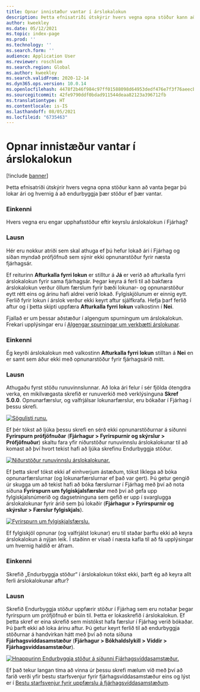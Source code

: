 ```yaml
---
title: Opnar innistæður vantar í árslokalokun
description: Þetta efnisatriði útskýrir hvers vegna opna stöður kann að vanta þegar þú lokar ári og hvernig á að endurbyggja þær stöður ef þær vantar.
author: kweekley
ms.date: 05/12/2021
ms.topic: index-page
ms.prod: ''
ms.technology: ''
ms.search.form: ''
audience: Application User
ms.reviewer: roschlom
ms.search.region: Global
ms.author: kweekley
ms.search.validFrom: 2020-12-14
ms.dyn365.ops.version: 10.0.14
ms.openlocfilehash: 4478f2b46f984c97ff01588098d64953dedf476e7f3f76aeecb29a0ff0074b9d
ms.sourcegitcommit: 42fe9790ddf0bdad911544deaa82123a396712fb
ms.translationtype: HT
ms.contentlocale: is-IS
ms.lasthandoff: 08/05/2021
ms.locfileid: "6735463"
---
```

# <a name="year-end-close-missing-opening-balances"></a>Opnar innistæður vantar í árslokalokun

[!include [banner](../includes/banner.md)]

Þetta efnisatriði útskýrir hvers vegna opna stöður kann að vanta þegar þú lokar ári og hvernig á að endurbyggja þær stöður ef þær vantar.

### <a name="symptom"></a>Einkenni

Hvers vegna eru engar upphafsstöður eftir keyrslu árslokalokun í Fjárhag? 

### <a name="resolution"></a>Lausn

Hér eru nokkur atriði sem skal athuga ef þú hefur lokað ári í Fjárhag og síðan myndað prófjöfnuð sem sýnir ekki opnunarstöður fyrir næsta fjárhagsár.

Ef reiturinn **Afturkalla fyrri lokun** er stilltur á **Já** er verið að afturkalla fyrri árslokalokun fyrir sama fjárhagsár. Þegar keyra á ferli til að bakfæra árslokalokun verður öllum færslum fyrir bæði lokunar- og opnunarstöður eytt rétt eins og árinu hafi aldrei verið lokað. Fylgiskjölunum er einnig eytt. Ferlið fyrir lokun í árslok verður ekki keyrt aftur sjálfkrafa. Hefja þarf ferlið aftur og í þetta skipti uppfæra **Afturkalla fyrri lokun** valkostinn í **Nei**.

Fjallað er um þessar aðstæður í algengum spurningum um árslokalokun. Frekari upplýsingar eru í [Algengar spurningar um verkþætti árslokunar](faq-year-end-activities.md).

### <a name="symptom"></a>Einkenni

Ég keyrði árslokalokun með valkostinn **Afturkalla fyrri lokun** stilltan á **Nei** en er samt sem áður ekki með opnunarstöður fyrir fjárhagsárið mitt.

### <a name="resolution"></a>Lausn

Athugaðu fyrst stöðu runuvinnslunnar. Að loka ári felur í sér fjölda ótengdra verka, en mikilvægasta skrefið er runuverkið með verklýsinguna **Skref 5.0.0**. Opnunarfærslur, og valfrjálsar lokunarfærslur, eru bókaðar í Fjárhag í þessu skrefi. 

[![Sögulisti runu.](./media/yec-mssng-open-blnces-01.png)](./media/yec-mssng-open-blnces-01.png)

Ef þér tókst að ljúka þessu skrefi en sérð ekki opnunarstöðurnar á síðunni **Fyrirspurn prófjöfnuðar** (**Fjárhagur > Fyrirspurnir og skýrslur > Prófjöfnuður**) skaltu fara yfir niðurstöður runuvinnslu árslokalokunar til að komast að því hvort tekist hafi að ljúka skrefinu Endurbyggja stöður.

[![Niðurstöður runuvinnslu árslokalokunar.](./media/yec-mssng-open-blnces-02.png)](./media/yec-mssng-open-blnces-02.png)

Ef þetta skref tókst ekki af einhverjum ástæðum, tókst líklega að bóka opnunarfærslurnar (og lokunarfærslurnar ef það var gert). Þú getur gengið úr skugga um að tekist hafi að bóka færslurnar í Fjárhag með því að nota síðuna **Fyrirspurn um fylgiskjalsfærslur** með því að gefa upp fylgiskjalsnúmerið og dagsetninguna sem gefið er upp í svarglugga árslokalokunar fyrir árið sem þú lokaðir (**Fjárhagur > Fyrirspurnir og skýrslur > Færslur fylgiskjals**).

[![Fyrirspurn um fylgiskjalsfærslu.](./media/yec-mssng-open-blnces-03.png)](./media/yec-mssng-open-blnces-03.png)

Ef fylgiskjöl opnunar (og valfrjálst lokunar) eru til staðar þarftu ekki að keyra árslokalokun á nýjan leik. Í staðinn er vísað í næsta kafla til að fá upplýsingar um hvernig haldið er áfram.

### <a name="symptom"></a>Einkenni

Skrefið „Endurbyggja stöður“ í árslokalokun tókst ekki, þarft ég að keyra allt ferli árslokalokunar aftur?

### <a name="resolution"></a>Lausn

Skrefið Endurbyggja stöður uppfærir stöður í Fjárhag sem eru notaðar þegar fyrirspurn um prófjöfnuð er búin til.  Þetta er lokaskrefið í árslokalokun.  Ef þetta skref er eina skrefið sem mistókst hafa færslur í Fjárhag verið bókaðar.  Þú þarft ekki að loka árinu aftur. Þú getur keyrt ferlið til að endurbyggja stöðurnar á handvirkan hátt með því að nota síðuna **Fjárhagsvíddasamstæður** (**Fjárhagur > Bókhaldslykill > Víddir > Fjárhagsvíddasamstæður**).

[![Hnappurinn Endurbyggja stöður á síðunni Fjárhagsvíddasamstæður.](./media/yec-mssng-open-blnces-04.png)](./media/yec-mssng-open-blnces-04.png)

Ef það tekur langan tíma að vinna úr þessu skrefi mælum við með því að farið verði yfir bestu starfsvenjur fyrir fjárhagsvíddasamstæður eins og lýst er í [Bestu starfsvenjur fyrir uppfærslu á fjárhagsvíddasamstæðum](https://community.dynamics.com/365/financeandoperations/b/dynamics-365-finance-blog/posts/best-practices-for-updating-financial-dimension-set-dimension-sets). 

